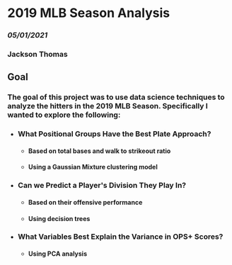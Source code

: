 # 2019 MLB Season Analysis
### *05/01/2021*

### **Jackson Thomas**

## Goal
### The goal of this project was to use data science techniques to analyze the hitters in the 2019 MLB Season. Specifically I wanted to explore the following: 
  * ### What Positional Groups Have the Best Plate Approach? 
    * #### Based on total bases and walk to strikeout ratio
    * #### Using a Gaussian Mixture clustering model
  * ### Can we Predict a Player's Division They Play In?
    * #### Based on their offensive performance
    * #### Using decision trees
  * ### What Variables Best Explain the Variance in OPS+ Scores? 
    * #### Using PCA analysis


